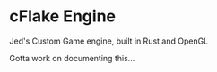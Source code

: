 # cFlake Engine
Jed's Custom Game engine, built in Rust and OpenGL

Gotta work on documenting this...
